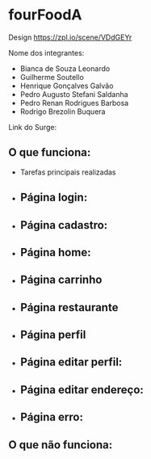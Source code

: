 # fourFoodA
Design
https://zpl.io/scene/VDdGEYr

Nome dos integrantes: 
- Bianca de Souza Leonardo
- Guilherme Soutello
- Henrique Gonçalves Galvão  
- Pedro Augusto Stefani Saldanha
- Pedro Renan Rodrigues Barbosa
- Rodrigo Brezolin Buquera


Link do Surge: 

O que funciona: 
-
- Tarefas principais realizadas

- Página login:
  - 

- Página cadastro:
  - 

- Página home:
  - 

- Página carrinho
  - 

- Página restaurante
  - 

- Página perfil
  - 

- Página editar perfil:
  - 

- Página editar endereço:
  - 


- Página erro:
  - 


O que não funciona: 
-

